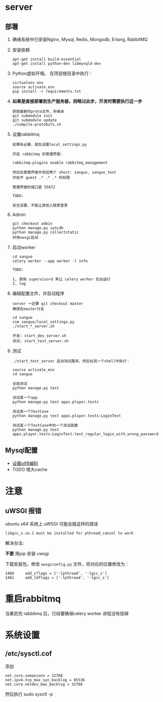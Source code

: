 # server

## 部署

1.  确保系统中已安装Nginx, Mysql, Redis, Mongodb, Erlang, RabbitMQ

2.  安装依赖
    
    ```
    apt-get install build-essential
    apt-get install python-dev libmysqld-dev
    ```

3.  Python虚拟环境。 在项目根目录中执行：

    ```
    virtualenv env
    source activate_env
    pip install -r requirements.txt
    ```

4.  **如果是直接部署到生产服务器，则略过此步，开发时需要执行这一步**

    ```
    获取最新的proto文件，并编译
    git submodule init
    git submodule update
    ./compile-protobufs.sh
    ```


5.  设置rabbitmq

    ```
    如果有必要，就先设置local_settings.py

    开启 rabbitmq 的管理界面:

    rabbitmq-plugins enable rabbitmq_management

    然后在管理界面中添加两个 vhost: sanguo, sanguo_test
    并给予 guest .* .* .* 的权限

    管理界面的端口是 55672

    TODO:

    安全设置，不能让其他人随意登录
    ```



6.  Admin

    ```
    git checkout admin
    python manage.py syncdb
    python manage.py collectstatic
    并用uwsgi启动
    ```


7.  启动worker

    ```
    cd sanguo
    celery worker --app worker -l info

    TODO:

    1, 使用 supervisord 来让 celery worker 后台运行
    2, log
    ```


8.  编辑配置文件，并启动程序

    ```
    server 一定要 git checkout master
    确保在master分支

    cd sanguo
    vim sanguo/local_settings.py
    ./start_*_server.sh

    开发: start_dev_server.sh
    测试: start_test_server.sh
    ```

9.  测试

    ```
    ./start_test_server 启动测试服务，然后在另一个shell中执行：

    source activate_env
    cd sanguo

    全部测试
    python manage.py test   

    测试某一个app
    python manage.py test apps.player.tests

    测试某一个TestCase
    python manage.py test apps.player.tests:LoginTest

    测试某一个TestCase中的一个测试函数
    python manage.py test apps.player.tests:LoginTest.test_regular_login_with_wrong_password
    ```
    


## Mysql配置

*   [设置utf8编码][1]
*   TODO 增大cache


[1]: http://stackoverflow.com/questions/3513773/change-mysql-default-character-set-to-utf8-in-my-cnf


# 注意

## uWSGI 报错

ubuntu x64 系统上 uWSGI 可能会报这样的错误

`libgcc_s.so.1 must be installed for pthread_cancel to work`

解决办法:

**不要** 用pip 安装 uwsgi

下载安装包，修改 `uwsgiconfig.py` 文件，将对应的位置修改为：

```
1460     add_cflags = ['-lpthread', '-lgcc_s']
1461     add_ldflags = ['-lpthread', '-lgcc_s']
```

# 重启rabbitmq

当重启完 rabbitmq 后，已经要确保celery worker 进程没有挂掉


# 系统设置

## /etc/sysctl.cof

添加

```
net.core.somaxconn = 32768
net.ipv4.tcp_max_syn_backlog = 65536
net.core.netdev_max_backlog = 32768
```
然后执行 sudo sysctl -p

